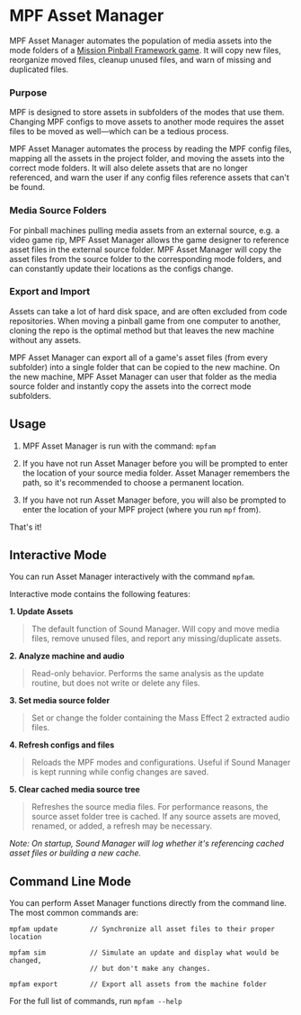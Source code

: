 MPF Asset Manager
=======================

MPF Asset Manager automates the population of media assets into the mode folders of
a [Mission Pinball Framework game](https://www.missionpinball.org). It will copy 
new files, reorganize moved files, cleanup unused files, and warn of missing 
and duplicated files.

### Purpose
MPF is designed to store assets in subfolders of the modes that use them. 
Changing MPF configs to move assets to another mode requires the asset files
to be moved as well—which can be a tedious process.

MPF Asset Manager automates the process by reading the MPF config files, 
mapping all the assets in the project folder, and moving the assets into the
correct mode folders. It will also delete assets that are no longer referenced,
and warn the user if any config files reference assets that can't be found.

### Media Source Folders
For pinball machines pulling media assets from an external source, e.g. a video
game rip, MPF Asset Manager allows the game designer to reference asset files
in the external source folder. MPF Asset Manager will copy the asset files from
the source folder to the corresponding mode folders, and can constantly update
their locations as the configs change.

### Export and Import
Assets can take a lot of hard disk space, and are often excluded from code
repositories. When moving a pinball game from one computer to another, cloning
the repo is the optimal method but that leaves the new machine without any
assets. 

MPF Asset Manager can export all of a game's asset files (from every subfolder)
into a single folder that can be copied to the new machine. On the new machine,
MPF Asset Manager can user that folder as the media source folder and instantly
copy the assets into the correct mode subfolders.


Usage
-------------

1. MPF Asset Manager is run with the command: `mpfam`

2. If you have not run Asset Manager before you will be prompted to enter
    the location of your source media folder. Asset Manager remembers the
    path, so it's recommended to choose a permanent location.

2. If you have not run Asset Manager before, you will also be prompted to
    enter the location of your MPF project (where you run `mpf` from).

That's it!


Interactive Mode
-----------------

You can run Asset Manager interactively with the command `mpfam`.

Interactive mode contains the following features:

**1. Update Assets**
> The default function of Sound Manager. Will copy and move media files,
> remove unused files, and report any missing/duplicate assets.

**2. Analyze machine and audio**
> Read-only behavior. Performs the same analysis as the update routine,
> but does not write or delete any files.

**3. Set media source folder**
> Set or change the folder containing the Mass Effect 2 extracted audio
> files.

**4. Refresh configs and files**
> Reloads the MPF modes and configurations. Useful if Sound Manager is
> kept running while config changes are saved.

**5. Clear cached media source tree**
> Refreshes the source media files. For performance reasons, the source
> asset folder tree is cached. If any source assets are moved, renamed,
> or added, a refresh may be necessary.

*Note: On startup, Sound Manager will log whether it's referencing cached
asset files or building a new cache.*

Command Line Mode
------------------

You can perform Asset Manager functions directly from the command line. The
most common commands are:

```
mpfam update        // Synchronize all asset files to their proper location

mpfam sim           // Simulate an update and display what would be changed, 
                    // but don't make any changes.

mpfam export        // Export all assets from the machine folder
```

For the full list of commands, run `mpfam --help`